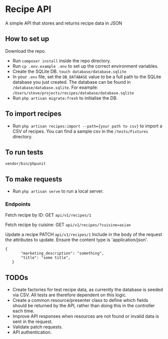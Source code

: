 # Recipe API
A simple API that stores and returns recipe data in JSON

## How to set up

Download the repo.
 - Run `composer install` inside the repo directory.
 - Run `cp .env.example .env` to set up the correct environment variables.
 - Create the SQLite DB. `touch database/database.sqlite`
 - In your `.env` file, set the `DB_DATABASE` value to be a full path to the SQLite database you just created. The database can be found in `/database/database.sqlite`. For example: `/Users/steve/projects/recipes/database/database.sqlite`
 - Run `php artisan migrate:fresh` to initialise the DB.
 
 ## To import recipes
 - Run `php artisan recipes:import --path={your path to csv}` to import a CSV of recipes. You can find a sample csv in the `/tests/Fixtures` directory.
 
## To run tests

`vendor/bin/phpunit`

## To make requests
 - Run `php artisan serve` to run a local server.
 
 ### Endpoints
  Fetch recipe by ID:
 GET `api/v1/recipes/1`
  
  Fetch recipe by cuisine:
 GET `api/v1/recipes/?cuisine=asian`
 
 Update a recipe
  PATCH `api/v1/recipes/1`
 Include in the body of the request the attributes to update. Ensure the content type is 'application/json'.
 ```
{
    	"marketing_description": "something",
    	"title": "some title",
    }
```

## TODOs

 - Create factories for test recipe data, as currently the database is seeded via CSV. All tests are therefore dependent on this logic.
 - Create a common resource/presenter class to define which fields should be returned by the API, rather than doing this in the controller each time. 
 - Improve API responses when resources are not found or invalid data is sent in the request.
 - Validate patch requests.
 - API authentication.
 
